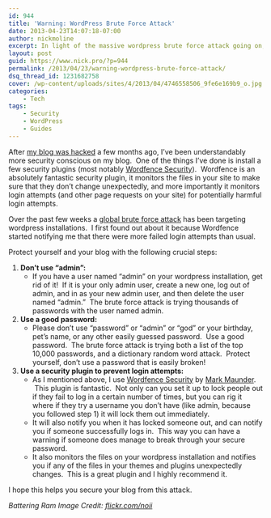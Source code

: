 ```yaml
---
id: 944
title: 'Warning: WordPress Brute Force Attack'
date: 2013-04-23T14:07:18-07:00
author: nickmoline
excerpt: In light of the massive wordpress brute force attack going on, here is some advice to lock down your blog from being attacked.
layout: post
guid: https://www.nick.pro/?p=944
permalink: /2013/04/23/warning-wordpress-brute-force-attack/
dsq_thread_id: 1231682758
cover: /wp-content/uploads/sites/4/2013/04/4746558506_9fe6e169b9_o.jpg
categories:
    - Tech
tags:
    - Security
    - WordPress
    - Guides
---
```

After [my blog was hacked](https://www.nick.pro/2012/11/12/losing-my-geek-cred-nick-pro-hacked/ "Losing my Geek Cred: Nick.pro hacked") a few months ago, I&#8217;ve been understandably more security conscious on my blog.  One of the things I&#8217;ve done is install a few security plugins (most notably <a title="Wordfence Security - WordPress Plugins" href="http://wordpress.org/extend/plugins/wordfence/" target="_blank">Wordfence Security</a>).  Wordfence is an absolutely fantastic security plugin, it monitors the files in your site to make sure that they don&#8217;t change unexpectedly, and more importantly it monitors login attempts (and other page requests on your site) for potentially harmful login attempts.

<!--more-->

Over the past few weeks a <a title="Global WordPress Brute Force Hacks" href="http://www.wordfence.com/forums/topic/global-brute-force-hacks/" target="_blank" class="broken_link">global brute force attack</a> has been targeting wordpress installations.  I first found out about it because Wordfence started notifying me that there were more failed login attempts than usual.

Protect yourself and your blog with the following crucial steps:

1. **Don&#8217;t use &#8220;admin&#8221;:**
    * If you have a user named &#8220;admin&#8221; on your wordpress installation, get rid of it!  If it is your only admin user, create a new one, log out of admin, and in as your new admin user, and then delete the user named &#8220;admin.&#8221;  The brute force attack is trying thousands of passwords with the user named admin.
2. **Use a good password:** 
    * Please don&#8217;t use &#8220;password&#8221; or &#8220;admin&#8221; or &#8220;god&#8221; or your birthday, pet&#8217;s name, or any other easily guessed password.  Use a good password.  The brute force attack is trying both a list of the top 10,000 passwords, and a dictionary random word attack.  Protect yourself, don&#8217;t use a password that is easily broken!
3. **Use a security plugin to prevent login attempts:** 
    * As I mentioned above, I use <a title="Wordfence Security" href="http://wordpress.org/extend/plugins/wordfence/" target="_blank">Wordfence Security</a> by <a title="Mark Maunder" href="http://www.wordfence.com/contact/" target="_blank">Mark Maunder</a>.  This plugin is fantastic.  Not only can you set it up to lock people out if they fail to log in a certain number of times, but you can rig it where if they try a username you don&#8217;t have (like admin, because you followed step 1) it will lock them out immediately.
    * It will also notify you when it has locked someone out, and can notify you if someone successfully logs in.  This way you can have a warning if someone does manage to break through your secure password.
    * It also monitors the files on your wordpress installation and notifies you if any of the files in your themes and plugins unexpectedly changes.  This is a great plugin and I highly recommend it.

I hope this helps you secure your blog from this attack.

_Battering Ram Image Credit: <a title="Battering Ram Image Credit" href="http://www.flickr.com/photos/noii/4746558506/" target="_blank">flickr.com/noii</a>_